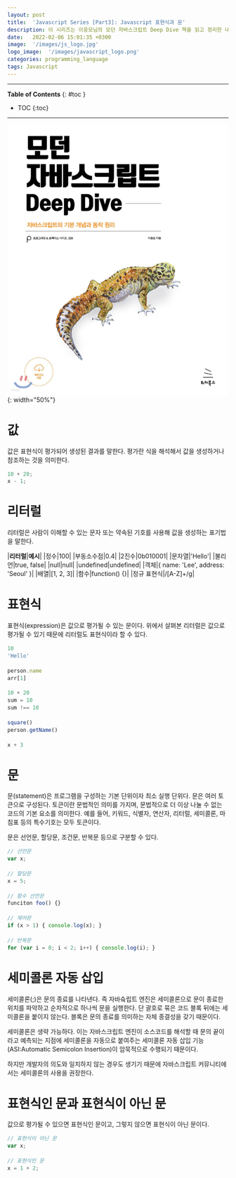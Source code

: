 ```yaml
---
layout: post
title:  'Javascript Series [Part3]: Javascript 표현식과 문'
description: 이 시리즈는 이웅모님의 모던 자바스크립트 Deep Dive 책을 읽고 정리한 내용입니다.
date:   2022-02-06 15:01:35 +0300
image:  '/images/js_logo.jpg'
logo_image:  '/images/javascript_logo.png'
categories: programming_language
tags: Javascript
---
```

---

**Table of Contents**
{: #toc }
*  TOC
{:toc}

---

![](../../images/js_1.jpeg){: width="50%"}  

# 값
값은 표현식이 평가되어 생성된 결과를 말한다. 평가란 식을 해석해서 값을 생성하거나 참조하는 것을 의미한다.  

```js
10 + 20;
x - 1;
```

# 리터럴

리터럴은 사람이 이해할 수 있는 문자 또는 약속된 기호를 사용해 값을 생성하는 표기법을 말한다.  

|**리터럴**|**예시**|
|정수|100|
|부동소수점|0.4|
|2진수|0b010001|
|문자열|'Hello'|
|불리언|true, false|
|null|null|
|undefined|undefined|
|객체|{ name: 'Lee', address: 'Seoul' }|
|배열|[1, 2, 3]|
|함수|function() {}|
|정규 표현식|/[A-Z]+/g|


# 표현식
표현식(expression)은 값으로 평가될 수 있는 문이다. 위에서 살펴본 리터럴은 값으로 평가될 수 있기 때문에 리터럴도 표현식이라 할 수 있다.  

```js
10
'Hello'

person.name
arr[1]

10 + 20
sum = 10
sum !== 10

square()
person.getName()

x + 3
```  

# 문
문(statement)은 프로그램을 구성하는 기본 단위이자 최소 실행 단위다. 문은 여러 토큰으로 구성된다. 토큰이란 문법적인 의미를 가지며, 문법적으로 더 이상 나눌 수 없는 코드의 기본 요소를 의미한다. 예를 들어, 키워드, 식별자, 연산자, 리터럴, 세미콜론, 마침표 등의 특수기호는 모두 토큰이다.  

문은 선언문, 할당문, 조건문, 반복문 등으로 구분할 수 있다.  

```js
// 선언문
var x;

// 할당문
x = 5;

// 함수 선언문
funciton foo() {}

// 제어문
if (x > 1) { console.log(x); }

// 반복문
for (var i = 0; i < 2; i++) { console.log(i); }
```
# 세미콜론 자동 삽입
세미콜론(;)은 문의 종료를 나타낸다. 즉 자바슼립트 엔진은 세미콜론으로 문이 종료한 위치를 파악하고 순차적으로 하나씩 문을 실행한다. 단 괄호로 묶은 코드 블록 뒤에는 세미콜론을 붙이지 않는다. 블록은 문의 종료를 의미하는 자체 종결성을 갖기 때문이다.  

세미콜론은 생략 가능하다. 이는 자바스크립트 엔진이 소스코드를 해석할 때 문의 끝이라고 예측되는 지점에 세미콜론을 자동으로 붙여주는 세미콜론 자동 삽입 기능(ASI:Automatic Semicolon Insertion)이 암묵적으로 수행되기 때문이다.  

하지만 개발자의 의도와 일치하지 않는 경우도 생기기 때문에 자바스크립트 커뮤니티에서는 세미콜론의 사용을 권장한다.  

# 표현식인 문과 표현식이 아닌 문
값으로 평가될 수 있으면 표현식인 문이고, 그렇지 않으면 표현식이 아닌 문이다.  

```js
// 표현식이 아닌 문
var x;

// 표현식인 문
x = 1 + 2;
```